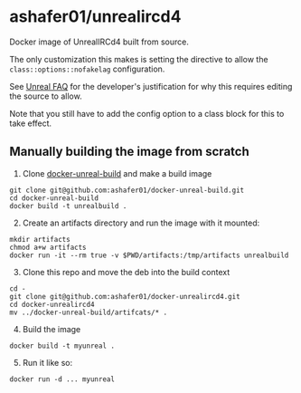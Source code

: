 # ashafer01/unrealircd4

Docker image of UnrealIRCd4 built from source.

The only customization this makes is setting the directive to allow the
`class::options::nofakelag` configuration.

See [Unreal FAQ](https://www.unrealircd.org/docs/FAQ#Why_is_UnrealIRCd_responding_slowly_.28laggy.29._It.27s_only_processing_1_line_per_second.3F.3F)
for the developer's justification for why this requires editing the source to allow.

Note that you still have to add the config option to a class block for this to
take effect.

## Manually building the image from scratch

1. Clone [docker-unreal-build](docker-unreal-build) and make a build
image

```
git clone git@github.com:ashafer01/docker-unreal-build.git
cd docker-unreal-build
docker build -t unrealbuild .
```

2. Create an artifacts directory and run the image with it mounted:

```
mkdir artifacts
chmod a+w artifacts
docker run -it --rm true -v $PWD/artifacts:/tmp/artifacts unrealbuild
```

3. Clone this repo and move the deb into the build context

```
cd -
git clone git@github.com:ashafer01/docker-unrealircd4.git
cd docker-unrealircd4
mv ../docker-unreal-build/artifcats/* .
```

4. Build the image

```
docker build -t myunreal .
```

5. Run it like so:

```
docker run -d ... myunreal
```
